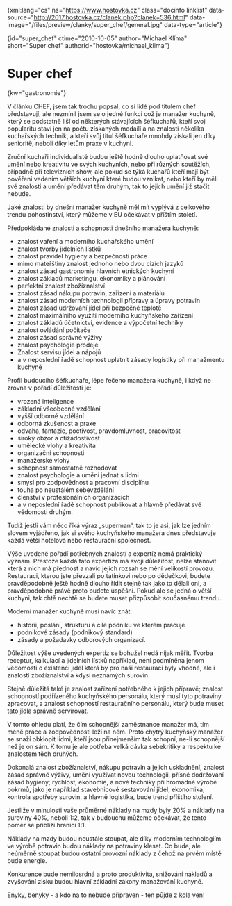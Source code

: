 
{xml:lang="cs" ns="https://www.hostovka.cz" class="docinfo linklist" data-source="http://2017.hostovka.cz/clanek.php?clanek=536.html" data-image="/files/preview/clanky/super_chef/general.jpg" data-type="article"}

{id="super\_chef" ctime="2010-10-05" author="Michael Klíma" short="Super chef" authorid="hostovka/michael\_klima"}

# Super chef

<!-- generated attribute kw by user_udpatekw.sh on 2019-04-16, do not edit -->

{kw="gastronomie"}

V článku CHEF, jsem tak trochu popsal, co si lidé pod titulem chef představují, ale nezmínil jsem se o jedné funkci což je manažer kuchyně, který se podstatně liší od některých stávajících šéfkuchařů, kteří svoji popularitu staví jen na počtu získaných medailí a na znalosti několika kuchařských technik, a kteří svůj titul šéfkuchaře mnohdy získali jen díky senioritě, neboli díky letům praxe v kuchyni.

Zruční kuchaři individualisté budou ještě hodně dlouho uplatňovat své umění nebo kreativitu ve svých kuchyních, nebo při různých soutěžích, případně při televizních show, ale pokud se týká kuchařů kteří mají být pověřeni vedením větších kuchyní které budou vznikat, nebo kteří by měli své znalosti a umění předávat těm druhým, tak to jejich umění již stačit nebude.

Jaké znalosti by dnešní manažer kuchyně měl mít vyplývá z celkového trendu pohostinství, který můžeme v EU očekávat v příštím století.

Předpokládané znalosti a schopnosti dnešního manažera kuchyně:

  * znalost vaření a moderního kuchařského umění
  * znalost tvorby jídelních lístků
  * znalost pravidel hygieny a bezpečnosti práce
  * mimo mateřštiny znalost jednoho nebo dvou cizích jazyků
  * znalost zásad gastronomie hlavních etnických kuchyní
  * znalost základů marketingu, ekonomiky a plánování
  * perfektní znalost zbožíznalství
  * znalost zásad nákupu potravin, zařízení a materiálu
  * znalost zásad moderních technologii přípravy a úpravy potravin
  * znalost zásad udržování jídel při bezpečné teplotě
  * znalost maximálního využití moderního kuchyňského zařízení
  * znalost základů účetnictví, evidence a výpočetní techniky
  * znalost ovládání počítače
  * znalost zásad správné výživy
  * znalost psychologie prodeje
  * Znalost servisu jídel a nápojů
  * a v neposlední řadě schopnost uplatnit zásady logistiky při manažmentu kuchyně

Profil budoucího šéfkuchaře, lépe řečeno manažera kuchyně, i když ne zrovna v pořadí důležitosti je:

  * vrozená inteligence
  * základní všeobecné vzdělání
  * vyšší odborné vzdělání
  * odborná zkušenost a praxe
  * odvaha, fantazie, poctivost, pravdomluvnost, pracovitost
  * široký obzor a ctižádostivost
  * umělecké vlohy a kreativita
  * organizační schopnosti
  * manažerské vlohy
  * schopnost samostatně rozhodovat
  * znalost psychologie a umění jednat s lidmi
  * smysl pro zodpovědnost a pracovní disciplínu
  * touha po neustálém sebevzdělání
  * členství v profesionálních organizacích
  * a v neposlední řadě schopnost publikovat a hlavně předávat své vědomosti druhým.

Tudíž jestli vám něco říká výraz „superman“, tak to je asi, jak lze jedním slovem vyjádřeno, jak si svého kuchyňského manažera dnes představuje každá větší hotelová nebo restaurační společnost.

Výše uvedené pořadí potřebných znalostí a expertíz nemá praktický význam. Přestože každá tato expertiza má svoji důležitost, nelze stanovit která z nich má přednost a navíc jejich rozsah se mění velikostí provozu. Restauraci, kterou jste převzali po tatínkovi nebo po dědečkovi, budete pravděpodobně ještě hodně dlouho řídit stejně tak jako to dělali oni, a pravděpodobně právě proto budete úspěšní. Pokud ale se jedná o větší kuchyni, tak chtě nechtě se budete muset přizpůsobit současnému trendu.

Moderní manažer kuchyně musí navíc znát:

  * historii, poslání, strukturu a cíle podniku ve kterém pracuje
  * podnikové zásady (podnikový standard)
  * zásady a požadavky odborových organizací. 

Důležitost výše uvedených expertíz se bohužel nedá nijak měřit. Tvorba receptur, kalkulací a jídelních lístků například, není podmíněna jenom vědomosti o existenci jídel která by pro naši restauraci byly vhodné, ale i znalostí zbožíznalství a kdysi neznámých surovin. 

Stejně důležitá také je znalost zařízení potřebného k jejich přípravě; znalost schopností podřízeného kuchyňského personálu, který musí tyto potraviny zpracovat, a znalost schopností restauračního personálu, který bude muset tato jídla správně servírovat.

V tomto ohledu platí, že čím schopnější zaměstnance manažer má, tím méně práce a zodpovědnosti leží na něm. Proto chytrý kuchyňský manažer se snaží obklopit lidmi, kteří jsou přinejmenším tak schopní, ne-li schopnější než je on sám. K tomu je ale potřeba velká dávka sebekritiky a respektu ke znalostem těch druhých.

Dokonalá znalost zbožíznalství, nákupu potravin a jejich uskladnění, znalost zásad správné výživy, umění využívat novou technologii, přísné dodržování zásad hygieny; rychlost, ekonomie, a nové techniky při hromadné výrobě pokrmů, jako je například stavebnicové sestavování jídel, ekonomika, kontrola spotřeby surovin, a hlavně logistika, bude trend příštího stolení.

Jestliže v minulosti vaše průměrné náklady na mzdy byly 20% a náklady na suroviny 40%, neboli 1:2, tak v budoucnu můžeme očekávat, že tento poměr se přiblíží hranici 1:1.

Náklady na mzdy budou neustále stoupat, ale díky moderním technologiím ve výrobě potravin budou náklady na potraviny klesat. Co bude, ale neúměrně stoupat budou ostatní provozní náklady z čehož na prvém místě bude energie.

Konkurence bude nemilosrdná a proto produktivita, snižování nákladů a zvyšování zisku budou hlavní základní zákony manažování kuchyně.

Enyky, benyky - a kdo na to nebude připraven - ten půjde z kola ven!


